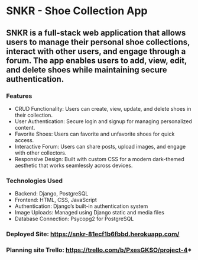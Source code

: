 # SNKR - Shoe Collection App
## SNKR is a full-stack web application that allows users to manage their personal shoe collections, interact with other users, and engage through a forum. The app enables users to add, view, edit, and delete shoes while maintaining secure authentication.
### Features
* CRUD Functionality: Users can create, view, update, and delete shoes in their collection.
* User Authentication: Secure login and signup for managing personalized content.
* Favorite Shoes: Users can favorite and unfavorite shoes for quick access.
* Interactive Forum: Users can share posts, upload images, and engage with other collectors.
* Responsive Design: Built with custom CSS for a modern dark-themed aesthetic that works seamlessly across devices.
### Technologies Used
* Backend: Django, PostgreSQL
* Frontend: HTML, CSS, JavaScript
* Authentication: Django’s built-in authentication system
* Image Uploads: Managed using Django static and media files
* Database Connection: Psycopg2 for PostgreSQL
    
### Deployed Site: https://snkr-81ecf1b6fbbd.herokuapp.com/
### Planning site Trello: https://trello.com/b/PxesGKSO/project-4*
